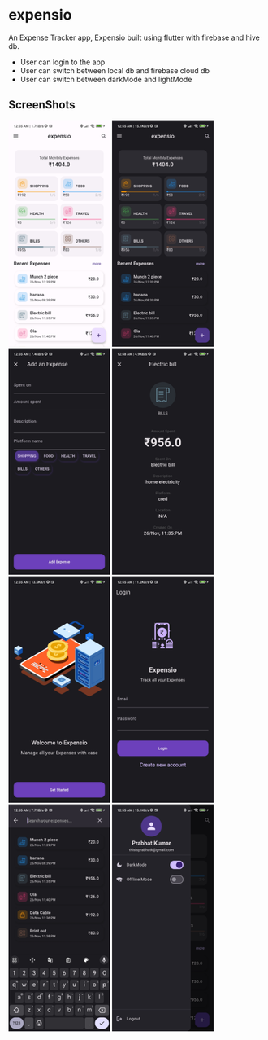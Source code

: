 # expensio

An Expense Tracker app, Expensio built using flutter with firebase and hive db.

-   User can login to the app
-   User can switch between local db and firebase cloud db
-   User can switch between darkMode and lightMode

## ScreenShots

<img src="readme_res/home_light.jpg" alt="image" width="200" >
<img src="readme_res/home_dark.jpg" alt="image" width="200" >
<img src="readme_res/add.jpg" alt="image" width="200" >
<img src="readme_res/details.jpg" alt="image" width="200" >
<img src="readme_res/onboarding.jpg" alt="image" width="200" >
<img src="readme_res/login.jpg" alt="image" width="200" >
<img src="readme_res/search.jpg" alt="image" width="200" >
<img src="readme_res/drawer.jpg" alt="image" width="200" >
